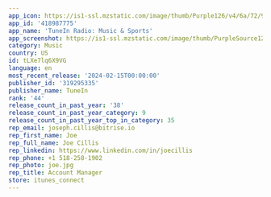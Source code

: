 ```yaml
---
app_icon: https://is1-ssl.mzstatic.com/image/thumb/Purple126/v4/6a/72/9a/6a729a65-1af7-79bf-4ed0-22ae1dbb0da4/AppIcon-0-0-1x_U007emarketing-0-7-0-0-85-220.png/1024x1024bb.png
app_id: '418987775'
app_name: 'TuneIn Radio: Music & Sports'
app_screenshot: https://is1-ssl.mzstatic.com/image/thumb/PurpleSource126/v4/e5/62/43/e5624335-cf54-0423-757b-e74033fad078/1331acf7-5d69-4a23-bf7c-478173535dd6_1.jpg/1242x2688bb.png
category: Music
country: US
id: tLXe7lq6X9VG
language: en
most_recent_release: '2024-02-15T00:00:00'
publisher_id: '319295335'
publisher_name: TuneIn
rank: '44'
release_count_in_past_year: '38'
release_count_in_past_year_category: 9
release_count_in_past_year_top_in_category: 35
rep_email: joseph.cillis@bitrise.io
rep_first_name: Joe
rep_full_name: Joe Cillis
rep_linkedin: https://www.linkedin.com/in/joecillis
rep_phone: +1 518-258-1902
rep_photo: joe.jpg
rep_title: Account Manager
store: itunes_connect
---
```

